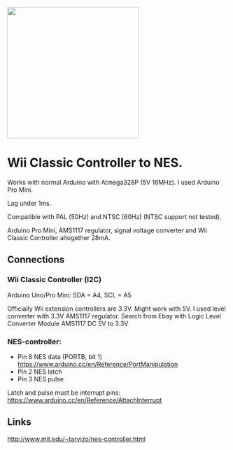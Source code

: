 <a href="https://github.com/mcgurk/Controller_adapter_for_NES/raw/master/Images/Wii-Classic-Controller_Arduino_NES.jpg"><img src="https://github.com/mcgurk/Controller_adapter_for_NES/raw/master/Images/Wii-Classic-Controller_Arduino_NES.jpg" height="300"></a>

# Wii Classic Controller to NES.

Works with normal Arduino with Atmega328P (5V 16MHz). I used Arduino Pro Mini.

Lag under 1ms.

Compatible with PAL (50Hz) and NTSC (60Hz) (NTSC support not tested).

Arduino Pro Mini, AMS1117 regulator, signal voltage converter and Wii Classic Controller altogether 28mA.

## Connections

### Wii Classic Controller (I2C)

Arduino Uno/Pro Mini: SDA = A4, SCL = A5

Officially Wii extension controllers are 3.3V.  Might work with 5V. I used level converter with 3.3V AMS1117 regulator. Search from Ebay with Logic Level Converter Module AMS1117 DC 5V to 3.3V

### NES-controller:

- Pin 8 NES data (PORTB, bit 1) https://www.arduino.cc/en/Reference/PortManipulation
- Pin 2 NES latch
- Pin 3 NES pulse

Latch and pulse must be interrupt pins: https://www.arduino.cc/en/Reference/AttachInterrupt

## Links

http://www.mit.edu/~tarvizo/nes-controller.html
